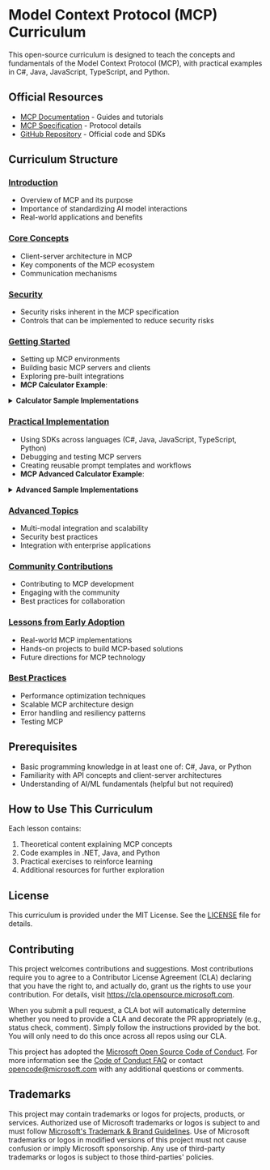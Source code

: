 # Model Context Protocol (MCP) Curriculum

This open-source curriculum is designed to teach the concepts and fundamentals of the Model Context Protocol (MCP), with practical examples in C#, Java, JavaScript, TypeScript, and Python.

## Official Resources

- [MCP Documentation](https://modelcontextprotocol.io/) - Guides and tutorials
- [MCP Specification](https://spec.modelcontextprotocol.io/) - Protocol details
- [GitHub Repository](https://github.com/modelcontextprotocol) - Official code and SDKs

## Curriculum Structure

### [Introduction](./00-Introduction/README.md)
- Overview of MCP and its purpose
- Importance of standardizing AI model interactions
- Real-world applications and benefits

### [Core Concepts](./01-CoreConcepts/README.md)
- Client-server architecture in MCP
- Key components of the MCP ecosystem
- Communication mechanisms

### [Security](./02-Security/readme.md)
- Security risks inherent in the MCP specification
- Controls that can be implemented to reduce security risks

### [Getting Started](./03-GettingStarted/README.md)
- Setting up MCP environments
- Building basic MCP servers and clients
- Exploring pre-built integrations
- **MCP Calculator Example**:
<details>
  <summary><strong>Calculator Sample Implementations</strong></summary>

  - [C# Calculator Server](./03-GettingStarted/samples/csharp/README.md)
  - [Java Calculator Server](./03-GettingStarted/samples/java/calculator/README.md)
  - [JavaScript Calculator Server](./03-GettingStarted/samples/javascript/README.md)
  - [Python Calculator Server](./03-GettingStarted/samples/python/mcp_calculator_server.py)
  - [TypeScript Calculator Server](./03-GettingStarted/samples/typescript/README.md)

</details>
  
### [Practical Implementation](./04-PracticalImplementation/README.md)
- Using SDKs across languages (C#, Java, JavaScript, TypeScript, Python)
- Debugging and testing MCP servers
- Creating reusable prompt templates and workflows
- **MCP Advanced Calculator Example**:
<details>
  <summary><strong>Advanced Sample Implementations</strong></summary>

  - [C# Sample](./04-PracticalImplementation/samples/csharp/README.md)
  - [Java Sample](./04-PracticalImplementation/samples/java/containerapp/README.md)
  - [JavaScript Sample](./04-PracticalImplementation/samples/javascript/README.md)
  - [Python Sample](./04-PracticalImplementation/samples/python/mcp_sample.py)
  - [TypeScript Sample](./04-PracticalImplementation/samples/typescript/README.md)

</details>

### [Advanced Topics](./05-AdvancedTopics/README.md)
- Multi-modal integration and scalability
- Security best practices
- Integration with enterprise applications

### [Community Contributions](./06-CommunityContributions/README.md)
- Contributing to MCP development
- Engaging with the community
- Best practices for collaboration

### [Lessons from Early Adoption](./07-CaseStudies/README.md)
- Real-world MCP implementations
- Hands-on projects to build MCP-based solutions
- Future directions for MCP technology

### [Best Practices](./08-BestPractices/README.md)
- Performance optimization techniques
- Scalable MCP architecture design
- Error handling and resiliency patterns
- Testing MCP

## Prerequisites

- Basic programming knowledge in at least one of: C#, Java, or Python
- Familiarity with API concepts and client-server architectures
- Understanding of AI/ML fundamentals (helpful but not required)

## How to Use This Curriculum

Each lesson contains:
1. Theoretical content explaining MCP concepts
2. Code examples in .NET, Java, and Python
3. Practical exercises to reinforce learning
4. Additional resources for further exploration

## License

This curriculum is provided under the MIT License. See the [LICENSE](./LICENSE) file for details.

## Contributing

This project welcomes contributions and suggestions.  Most contributions require you to agree to a
Contributor License Agreement (CLA) declaring that you have the right to, and actually do, grant us
the rights to use your contribution. For details, visit <https://cla.opensource.microsoft.com>.

When you submit a pull request, a CLA bot will automatically determine whether you need to provide
a CLA and decorate the PR appropriately (e.g., status check, comment). Simply follow the instructions
provided by the bot. You will only need to do this once across all repos using our CLA.

This project has adopted the [Microsoft Open Source Code of Conduct](https://opensource.microsoft.com/codeofconduct/).
For more information see the [Code of Conduct FAQ](https://opensource.microsoft.com/codeofconduct/faq/) or
contact [opencode@microsoft.com](mailto:opencode@microsoft.com) with any additional questions or comments.

## Trademarks

This project may contain trademarks or logos for projects, products, or services. Authorized use of Microsoft
trademarks or logos is subject to and must follow
[Microsoft's Trademark & Brand Guidelines](https://www.microsoft.com/legal/intellectualproperty/trademarks/usage/general).
Use of Microsoft trademarks or logos in modified versions of this project must not cause confusion or imply Microsoft sponsorship.
Any use of third-party trademarks or logos is subject to those third-parties' policies.

